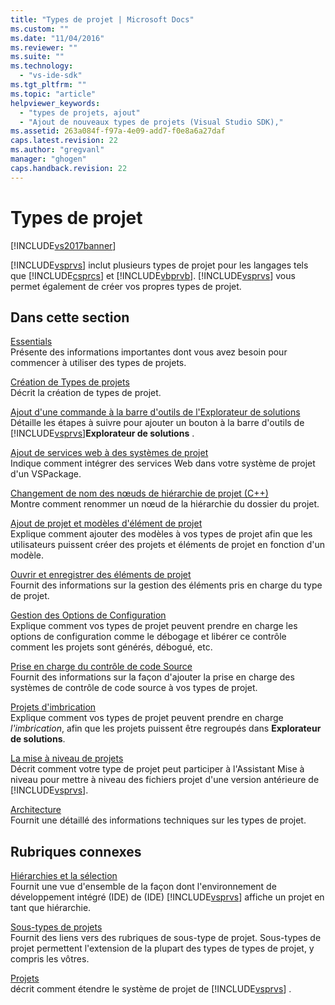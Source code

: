 ```yaml
---
title: "Types de projet | Microsoft Docs"
ms.custom: ""
ms.date: "11/04/2016"
ms.reviewer: ""
ms.suite: ""
ms.technology: 
  - "vs-ide-sdk"
ms.tgt_pltfrm: ""
ms.topic: "article"
helpviewer_keywords: 
  - "types de projets, ajout"
  - "Ajout de nouveaux types de projets (Visual Studio SDK),"
ms.assetid: 263a084f-f97a-4e09-add7-f0e8a6a27daf
caps.latest.revision: 22
ms.author: "gregvanl"
manager: "ghogen"
caps.handback.revision: 22
---
```

# Types de projet
[!INCLUDE[vs2017banner](../../code-quality/includes/vs2017banner.md)]

[!INCLUDE[vsprvs](../../code-quality/includes/vsprvs_md.md)] inclut plusieurs types de projet pour les langages tels que [!INCLUDE[csprcs](../../data-tools/includes/csprcs_md.md)] et [!INCLUDE[vbprvb](../../code-quality/includes/vbprvb_md.md)].  [!INCLUDE[vsprvs](../../code-quality/includes/vsprvs_md.md)] vous permet également de créer vos propres types de projet.  
  
## Dans cette section  
 [Essentials](../../extensibility/internals/project-type-essentials.md)  
 Présente des informations importantes dont vous avez besoin pour commencer à utiliser des types de projets.  
  
 [Création de Types de projets](../../extensibility/internals/creating-project-types.md)  
 Décrit la création de types de projet.  
  
 [Ajout d'une commande à la barre d'outils de l'Explorateur de solutions](../../extensibility/adding-a-command-to-the-solution-explorer-toolbar.md)  
 Détaille les étapes à suivre pour ajouter un bouton à la barre d'outils de [!INCLUDE[vsprvs](../../code-quality/includes/vsprvs_md.md)]**Explorateur de solutions** .  
  
 [Ajout de services web à des systèmes de projet](../../misc/adding-web-services-to-project-systems.md)  
 Indique comment intégrer des services Web dans votre système de projet d'un VSPackage.  
  
 [Changement de nom des nœuds de hiérarchie de projet \(C\+\+\)](../../misc/renaming-project-hierarchy-nodes-cpp.md)  
 Montre comment renommer un nœud de la hiérarchie du dossier du projet.  
  
 [Ajout de projet et modèles d'élément de projet](../../extensibility/internals/adding-project-and-project-item-templates.md)  
 Explique comment ajouter des modèles à vos types de projet afin que les utilisateurs puissent créer des projets et éléments de projet en fonction d'un modèle.  
  
 [Ouvrir et enregistrer des éléments de projet](../../extensibility/internals/opening-and-saving-project-items.md)  
 Fournit des informations sur la gestion des éléments pris en charge du type de projet.  
  
 [Gestion des Options de Configuration](../../extensibility/internals/managing-configuration-options.md)  
 Explique comment vos types de projet peuvent prendre en charge les options de configuration comme le débogage et libérer ce contrôle comment les projets sont générés, débogué, etc.  
  
 [Prise en charge du contrôle de code Source](../../extensibility/internals/supporting-source-control.md)  
 Fournit des informations sur la façon d'ajouter la prise en charge des systèmes de contrôle de code source à vos types de projet.  
  
 [Projets d'imbrication](../../extensibility/internals/nesting-projects.md)  
 Explique comment vos types de projet peuvent prendre en charge *l'imbrication*, afin que les projets puissent être regroupés dans **Explorateur de solutions**.  
  
 [La mise à niveau de projets](../../extensibility/internals/upgrading-projects.md)  
 Décrit comment votre type de projet peut participer à l'Assistant Mise à niveau pour mettre à niveau des fichiers projet d'une version antérieure de [!INCLUDE[vsprvs](../../code-quality/includes/vsprvs_md.md)].  
  
 [Architecture](../../extensibility/internals/project-types-architecture.md)  
 Fournit une détaillé des informations techniques sur les types de projet.  
  
## Rubriques connexes  
 [Hiérarchies et la sélection](../../extensibility/internals/hierarchies-and-selection.md)  
 Fournit une vue d'ensemble de la façon dont l'environnement de développement intégré \(IDE\) de \(IDE\) [!INCLUDE[vsprvs](../../code-quality/includes/vsprvs_md.md)] affiche un projet en tant que hiérarchie.  
  
 [Sous\-types de projets](../../extensibility/internals/project-subtypes.md)  
 Fournit des liens vers des rubriques de sous\-type de projet.  Sous\-types de projet permettent l'extension de la plupart des types de types de projet, y compris les vôtres.  
  
 [Projets](../../extensibility/internals/projects.md)  
 décrit comment étendre le système de projet de [!INCLUDE[vsprvs](../../code-quality/includes/vsprvs_md.md)] .